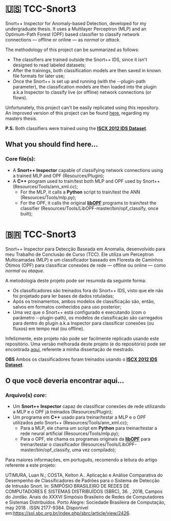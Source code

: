 # 🇺🇸 TCC-Snort3
Snort++ Inspector for Anomaly-based Detection, developed for my undergraduate thesis. It uses a Multilayer Perceptron (MLP) and an Optimum-Path Forest (OPF) based classifier to classify network connections — offline or online — as *normal* or *attack*.

The methodology of this project can be summarized as follows:
* The classifiers are trained outside the Snort++ IDS, since it isn't designed to read labeled datasets;
* After the trainings, both classification models are then saved in known file formats for later use;
* Once the Snort++ is set up and running (with the --plugin-path parameter), the classification models are then loaded into the plugin a.k.a Inspector to classify live (or offline) network connections (or flows).

Unfortunately, this project can't be easily replicated using this repository.
An improved version of this project can be found [here](https://github.com/lnutimura/ml_classifiers), regarding my masters thesis.

**P.S.** Both classifiers were trained using the [**ISCX 2012 IDS Dataset**](http://www.unb.ca/cic/datasets/ids.html).

## What you should find here...
### Core file(s):
- A **Snort++ Inspector** capable of classifying network connections using a trained MLP and OPF (Resources/Plugin);
- A **C++** program used to train/test both MLP and OPF used by Snort++ (Resources/Tools/ann_xml.cc);
  - For the MLP, it calls a **Python** script to train/test the ANN (Resources/Tools/mlp.py);
  - For the OPF, it calls the original [**libOPF**](https://github.com/alculquicondor/LibOPF) programs to train/test the classifier (Resources/Tools/LibOPF-master/bin/opf_classify, once built); 

# 🇧🇷 TCC-Snort3
Snort++ Inspector para Detecção Baseada em Anomalia, desenvolvido para meu Trabalho de Conclusão de Curso (TCC). Ele utiliza um Perceptron Multicamadas (MLP) e um classificador baseado em Floresta de Caminhos Ótimos (OPF) para classificar conexões de rede — offline ou online — como *normal* ou *ataque*.

A metodologia deste projeto pode ser resumida da seguinte forma:
* Os classificadores são treinados fora do Snort++ IDS, visto que ele não foi projetado para ler bases de dados rotuladas;
* Após os treinamentos, ambos modelos de classificação são, então, salvos em formatos conhecidos para uso posterior;
* Uma vez que o Snort++ está configurado e executando (com o parâmetro --plugin-path), os modelos de classificação são carregados para dentro do plugin a.k.a Inspector para classificar conexões (ou fluxos) em tempo real (ou offline).

Infelizmente, este projeto não pode ser facilmente replicado usando este repositório.
Uma versão melhorada deste projeto (e do repositório) pode ser encontrada [aqui](https://github.com/lnutimura/ml_classifiers), referente a minha dissertação de mestrado.

**OBS** Ambos os classificadores foram treinados usando o [**ISCX 2012 IDS Dataset**](http://www.unb.ca/cic/datasets/ids.html).

## O que você deveria encontrar aqui...
### Arquivo(s) *core*:
- Um **Snort++ Inspector** capaz de classificar conexões de rede utilizando a MLP e o OPF já treinados (Resources/Plugin);
- Um programa em **C++** usado para treinar/testar a MLP e o OPF utilizados pelo Snort++ (Resources/Tools/ann_xml.cc);
  - Para a MLP, ele chama um script em **Python** para treinar/testar a rede neural artificial (Resources/Tools/mlp.py);
  - Para o OPF, ele chama os programas originais da [**libOPF**](https://github.com/alculquicondor/LibOPF) para treinar/testar o classificador (Resources/Tools/LibOPF-master/bin/opf_classify, uma vez compilado);

Para maiores informações, em português, recomendo a leitura do artigo referente a este projeto:

UTIMURA, Luan N.; COSTA, Kelton A.. Aplicação e Análise Comparativa do Desempenho de Classificadores de Padrões para o Sistema de Detecção de Intrusão Snort. In: SIMPÓSIO BRASILEIRO DE REDES DE COMPUTADORES E SISTEMAS DISTRIBUÍDOS (SBRC), 36. , 2018, Campos do Jordão. Anais do XXXVI Simpósio Brasileiro de Redes de Computadores e Sistemas Distribuídos. Porto Alegre: Sociedade Brasileira de Computação, may 2018 . ISSN 2177-9384. Disponível em:<https://sol.sbc.org.br/index.php/sbrc/article/view/2426>.
